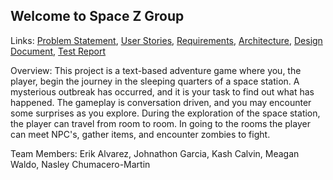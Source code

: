 ## Welcome to Space Z Group

Links: 
[Problem Statement](https://github.com/johng148/Space-Z-Group/blob/master/Problem_Statement.md), 
[User Stories](https://github.com/johng148/Space-Z-Group/blob/master/User%20Stories.md), 
[Requirements](https://github.com/johng148/Space-Z-Group/blob/master/Requirements.md), 
[Architecture](https://github.com/johng148/Space-Z-Group/blob/master/Architecture.md), 
[Design Document](https://github.com/johng148/Space-Z-Group/blob/master/Design.md), 
[Test Report](https://github.com/johng148/Space-Z-Group/blob/master/TestReport.md) 

Overview: This project is a text-based adventure game where you, the player, begin the journey in the sleeping quarters of a space station. A mysterious outbreak has occurred, and it is your task to find out what has happened. The gameplay is conversation driven, and you may encounter some surprises as you explore. During the exploration of the space station, the player can travel from room to room. In going to the rooms the player can meet NPC's, gather items, and encounter zombies to fight.

Team Members: Erik Alvarez, Johnathon Garcia, Kash Calvin, Meagan Waldo, Nasley Chumacero-Martin
